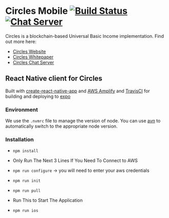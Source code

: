 # Circles Mobile [![Build Status](https://travis-ci.org/CirclesUBI/circles-mobile.svg?branch=master)](https://travis-ci.org/CirclesUBI/circles-mobile) [![Chat Server](https://chat.joincircles.net/api/v1/shield.svg?type=online&name=Circles%20Chat)](https://chat.joincircles.net)

Circles is a blockchain-based Universal Basic Income implementation. Find out more here:

- [Circles Website](http://www.joincircles.net)
- [Circles Whitepaper](https://github.com/CirclesUBI/docs/blob/master/Circles.md)
- [Circles Chat Server](https://chat.joincircles.net)

## React Native client for Circles

Built with [create-react-native-app](https://github.com/react-community/create-react-native-app) and [AWS Amplify](https://aws.github.io/aws-amplify/) and [TravisCI](https://travis-ci.org/) for building and deploying to [expo](https://expo.io/)

### Environment

We use the `.nvmrc` file to manage the version of node. You can use
[avn](https://github.com/wbyoung/avn) to automatically switch to the appropriate
node version.

### Installation

- `npm install`

- Only Run The Next 3 Lines If You Need To Connect to AWS
- `npm run configure` -> you will need to enter your aws credentials
- `npm run init`
- `npm run pull`

- Run This to Start The Application
- `npm run ios`
